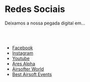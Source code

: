 # Redes Sociais

Deixamos a nossa pegada digital em...


<br><br>

* [Facebook](https://www.facebook.com/profile.php?id=61570224808150)
* [Instagram](https://www.instagram.com/clubeairsoftmertola/)
* [Youtube](https://www.youtube.com/@ClubeAirsoftM%C3%A9rtola)
* [Ares Alpha](https://www.ares-alpha.com/club/clube-airsoft-mertola-855fd8b2)
* [Airsofter World](https://www.airsofter.world/en-us/team/902)
* [Best Airsoft Events](https://www.bestairsoftevents.com/pt/equipas/b7450109-7749-4e72-9d13-a41d9a8cdb0a)
